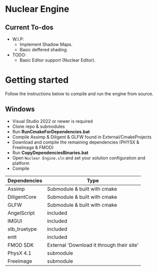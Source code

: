 # Nuclear Engine

## Current To-dos 
  - W.I.P:
	- Implement Shadow Maps.
	- Basic deffered shading.
  - TODO:
	- Basic Editor support (Nuclear Editor).

# Getting started

Follow the instructions below to compile and run the engine from source.

## Windows

* Visual Studio 2022 or newer is required
* Clone repo & submodules
* Run **RunCmakeForDependencies.bat**
* Compile Assimp & Diligent & GLFW found in External/CmakeProjects
* Download and compile the remaining dependencies (PHYSX & FreeImage & FMOD)
* Run **CopyDependenciesBinaries.bat**
* Open `Nuclear Engine.sln` and set your solution configuration and platform
* Compile 


| Dependencies | Type |
| ------ | ------ |
| Assimp | Submodule & built with cmake |
| DiligentCore | Submodule & built with cmake |
| GLFW | Submodule & built with cmake |
| AngelScript | included |
| IMGUI | included |
| stb_truetype | included |
| entt | included |
| FMOD SDK | External 'Download it through their site' |
| PhysX 4.1 | submodule |
| Freeimage | submodule |